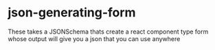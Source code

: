 # json-generating-form
These takes a JSONSchema thats create a react component type form whose output will give you a json that you can use anywhere
